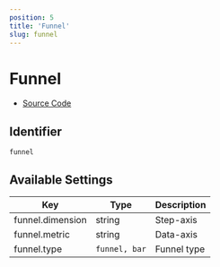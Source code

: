```yaml
---
position: 5
title: 'Funnel'
slug: funnel
---
```


# Funnel

- [Source Code](https://github.com/metabase/metabase/blob/v0.38.3/frontend/src/metabase/visualizations/visualizations/Funnel.jsx)


## Identifier

`funnel`

## Available Settings

Key | Type | Description
--|--|--
funnel.dimension | string | Step-axis
funnel.metric | string | Data-axis
funnel.type | `funnel, bar` | Funnel type
